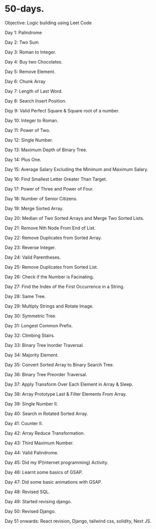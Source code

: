 # 50-days.


Objective: Logic building using Leet Code

Day 1: Palindrome 

Day 2: Two Sum

Day 3: Roman to Integer.

Day 4: Buy two Chocolates.

Day 5: Remove Element.

Day 6: Chunk Array

Day 7: Length of Last Word.

Day 8: Search Insert Position.

Dqy 9: Valid Perfect Square & Square root of a number.

Day 10: Integer to Roman.

Day 11: Power of Two.

Day 12: Single Number.

Day 13: Maximum Depth of Binary Tree.

Day 14: Plus One.

Day 15: Average Salary Excluding the Minimum and Maximum Salary.

Day 16: Find Smallest Letter Greater Than Target.

Day 17: Power of Three and Power of Four.

Day 18: Number of Senior Citizens.

Day 19: Merge Sorted Array.

Day 20: Median of Two Sorted Arrays and Merge Two Sorted Lists.

Day 21: Remove Nth Node From End of List.

Day 22: Remove Duplicates from Sorted Array.

Day 23: Reverse Integer.

Day 24: Valid Parentheses.

Day 25: Remove Duplicates from Sorted List.

Day 26: Check if the Number is Facinating.

Day 27: Find the Index of the First Occurrence in a String.

Day 28: Same Tree.

Day 29: Multiply Strings and Rotate Image.

Day 30: Symmetric Tree.

Day 31: Longest Common Prefix.

Day 32: Climbing Stairs.

Day 33: Binary Tree Inorder Traversal.

Day 34: Majority Element.

Day 35: Convert Sorted Array to Binary Search Tree.

Day 36:  Binary Tree Preorder Traversal.

Day 37: Apply Transform Over Each Element in Array & Sleep.

Day 38: Array Prototype Last & Filter Elements From Array.

Day 39: Single Number II.

Day 40: Search in Rotated Sorted Array.

Day 41: Counter II.

Day 42: Array Reduce Transformation.

Day 43: Third Maximum Number.

Day 44: Valid Palindrome.

Day 45: Did my IP(internet programming) Activity.

Day 46: Learnt some basics of GSAP.

Day 47: Did some basic animations with GSAP.

Day 48: Revised SQL.

Day 49: Started revising django.

Day 50: Revised Django.

Day 51 onwards: React revision, Django, tailwind css, solidity, Next JS.
